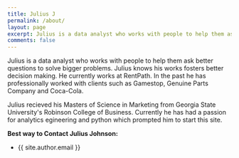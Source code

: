 ```yaml
---
title: Julius J
permalink: /about/
layout: page
excerpt: Julius is a data analyst who works with people to help them ask better questions to solve bigger problems.
comments: false
---
```


Julius is a data analyst who works with people to help them ask better questions to solve bigger problems. Julius knows his works fosters better decision making. He currently works at RentPath. In the past he has professionally worked with clients such as Gamestop, Genuine Parts Company and Coca-Cola. 

Julius recieved his Masters of Science in Marketing from Georgia State University's Robinson College of Business. Currently he has had a passion for analytics egineering and python which prompted him to start this site. 

**Best way to Contact Julius Johnson:**

- {{ site.author.email }}
<!--- github.com/{{ site.author.github }}-->
